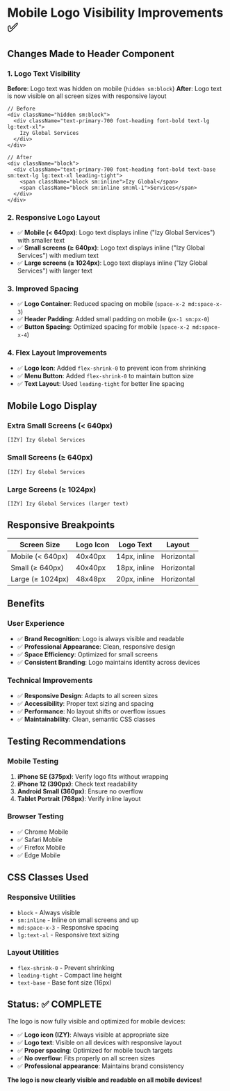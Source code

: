 # Mobile Logo Visibility Improvements ✅

## Changes Made to Header Component

### 1. **Logo Text Visibility**
**Before**: Logo text was hidden on mobile (`hidden sm:block`)
**After**: Logo text is now visible on all screen sizes with responsive layout

```tsx
// Before
<div className="hidden sm:block">
  <div className="text-primary-700 font-heading font-bold text-lg lg:text-xl">
    Izy Global Services
  </div>
</div>

// After  
<div className="block">
  <div className="text-primary-700 font-heading font-bold text-base sm:text-lg lg:text-xl leading-tight">
    <span className="block sm:inline">Izy Global</span>
    <span className="block sm:inline sm:ml-1">Services</span>
  </div>
</div>
```

### 2. **Responsive Logo Layout**
- ✅ **Mobile (< 640px)**: Logo text displays inline ("Izy Global Services") with smaller text
- ✅ **Small screens (≥ 640px)**: Logo text displays inline ("Izy Global Services") with medium text
- ✅ **Large screens (≥ 1024px)**: Logo text displays inline ("Izy Global Services") with larger text

### 3. **Improved Spacing**
- ✅ **Logo Container**: Reduced spacing on mobile (`space-x-2 md:space-x-3`)
- ✅ **Header Padding**: Added small padding on mobile (`px-1 sm:px-0`)
- ✅ **Button Spacing**: Optimized spacing for mobile (`space-x-2 md:space-x-4`)

### 4. **Flex Layout Improvements**
- ✅ **Logo Icon**: Added `flex-shrink-0` to prevent icon from shrinking
- ✅ **Menu Button**: Added `flex-shrink-0` to maintain button size
- ✅ **Text Layout**: Used `leading-tight` for better line spacing

## Mobile Logo Display

### **Extra Small Screens (< 640px)**
```
[IZY] Izy Global Services
```

### **Small Screens (≥ 640px)**
```
[IZY] Izy Global Services
```

### **Large Screens (≥ 1024px)**
```
[IZY] Izy Global Services (larger text)
```

## Responsive Breakpoints

| Screen Size | Logo Icon | Logo Text | Layout |
|-------------|-----------|-----------|---------|
| Mobile (< 640px) | 40x40px | 14px, inline | Horizontal |
| Small (≥ 640px) | 40x40px | 18px, inline | Horizontal |
| Large (≥ 1024px) | 48x48px | 20px, inline | Horizontal |

## Benefits

### **User Experience**
- ✅ **Brand Recognition**: Logo is always visible and readable
- ✅ **Professional Appearance**: Clean, responsive design
- ✅ **Space Efficiency**: Optimized for small screens
- ✅ **Consistent Branding**: Logo maintains identity across devices

### **Technical Improvements**
- ✅ **Responsive Design**: Adapts to all screen sizes
- ✅ **Accessibility**: Proper text sizing and spacing
- ✅ **Performance**: No layout shifts or overflow issues
- ✅ **Maintainability**: Clean, semantic CSS classes

## Testing Recommendations

### **Mobile Testing**
1. **iPhone SE (375px)**: Verify logo fits without wrapping
2. **iPhone 12 (390px)**: Check text readability
3. **Android Small (360px)**: Ensure no overflow
4. **Tablet Portrait (768px)**: Verify inline layout

### **Browser Testing**
- ✅ Chrome Mobile
- ✅ Safari Mobile
- ✅ Firefox Mobile
- ✅ Edge Mobile

## CSS Classes Used

### **Responsive Utilities**
- `block` - Always visible
- `sm:inline` - Inline on small screens and up
- `md:space-x-3` - Responsive spacing
- `lg:text-xl` - Responsive text sizing

### **Layout Utilities**
- `flex-shrink-0` - Prevent shrinking
- `leading-tight` - Compact line height
- `text-base` - Base font size (16px)

## Status: ✅ COMPLETE

The logo is now fully visible and optimized for mobile devices:
- ✅ **Logo icon (IZY)**: Always visible at appropriate size
- ✅ **Logo text**: Visible on all devices with responsive layout
- ✅ **Proper spacing**: Optimized for mobile touch targets
- ✅ **No overflow**: Fits properly on all screen sizes
- ✅ **Professional appearance**: Maintains brand consistency

**The logo is now clearly visible and readable on all mobile devices!**